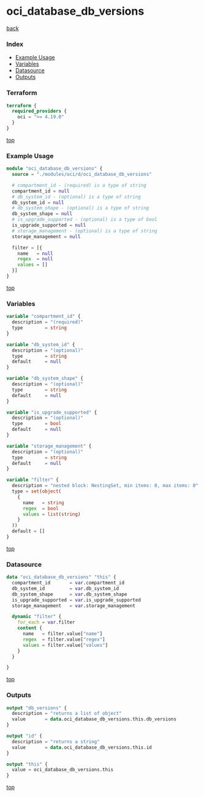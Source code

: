 # oci_database_db_versions

[back](../oci.md)

### Index

- [Example Usage](#example-usage)
- [Variables](#variables)
- [Datasource](#datasource)
- [Outputs](#outputs)

### Terraform

```terraform
terraform {
  required_providers {
    oci = ">= 4.19.0"
  }
}
```

[top](#index)

### Example Usage

```terraform
module "oci_database_db_versions" {
  source = "./modules/oci/d/oci_database_db_versions"

  # compartment_id - (required) is a type of string
  compartment_id = null
  # db_system_id - (optional) is a type of string
  db_system_id = null
  # db_system_shape - (optional) is a type of string
  db_system_shape = null
  # is_upgrade_supported - (optional) is a type of bool
  is_upgrade_supported = null
  # storage_management - (optional) is a type of string
  storage_management = null

  filter = [{
    name   = null
    regex  = null
    values = []
  }]
}
```

[top](#index)

### Variables

```terraform
variable "compartment_id" {
  description = "(required)"
  type        = string
}

variable "db_system_id" {
  description = "(optional)"
  type        = string
  default     = null
}

variable "db_system_shape" {
  description = "(optional)"
  type        = string
  default     = null
}

variable "is_upgrade_supported" {
  description = "(optional)"
  type        = bool
  default     = null
}

variable "storage_management" {
  description = "(optional)"
  type        = string
  default     = null
}

variable "filter" {
  description = "nested block: NestingSet, min items: 0, max items: 0"
  type = set(object(
    {
      name   = string
      regex  = bool
      values = list(string)
    }
  ))
  default = []
}
```

[top](#index)

### Datasource

```terraform
data "oci_database_db_versions" "this" {
  compartment_id       = var.compartment_id
  db_system_id         = var.db_system_id
  db_system_shape      = var.db_system_shape
  is_upgrade_supported = var.is_upgrade_supported
  storage_management   = var.storage_management

  dynamic "filter" {
    for_each = var.filter
    content {
      name   = filter.value["name"]
      regex  = filter.value["regex"]
      values = filter.value["values"]
    }
  }

}
```

[top](#index)

### Outputs

```terraform
output "db_versions" {
  description = "returns a list of object"
  value       = data.oci_database_db_versions.this.db_versions
}

output "id" {
  description = "returns a string"
  value       = data.oci_database_db_versions.this.id
}

output "this" {
  value = oci_database_db_versions.this
}
```

[top](#index)